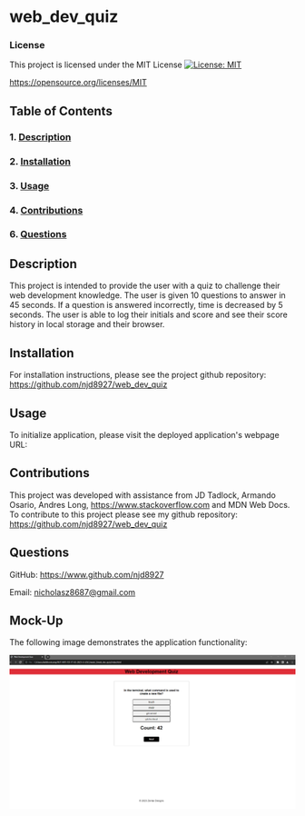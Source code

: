 # web_dev_quiz

### License
This project is licensed under the MIT License [![License: MIT](https://img.shields.io/badge/License-MIT-yellow.svg)](https://opensource.org/licenses/MIT) 

https://opensource.org/licenses/MIT

## Table of Contents

### 1. [Description](#description)

### 2. [Installation](#installation) 

### 3. [Usage](#usage)

### 4. [Contributions](#contributions)

### 6. [Questions](#questions)

## Description
This project is intended to provide the user with a quiz to challenge their web development knowledge. The user is given 10 questions to answer in 45 seconds. If a question is answered incorrectly, time is decreased by 5 seconds. The user is able to log their initials and score and see their score history in local storage and their browser.

## Installation
For installation instructions, please see the project github repository: https://github.com/njd8927/web_dev_quiz

## Usage
To initialize application, please visit the deployed application's webpage URL: 

## Contributions
This project was developed with assistance from JD Tadlock, Armando Osario, Andres Long, https://www.stackoverflow.com and MDN Web Docs.
To contribute to this project please see my github repository: https://github.com/njd8927/web_dev_quiz


## Questions
GitHub: https://www.github.com/njd8927

Email: nicholasz8687@gmail.com

## Mock-Up

The following image demonstrates the application functionality:

![A user clicks through a coding quiz challenge and upon completion, enters their initials to save their score before starting over.](./assets/images/screenshot.png)